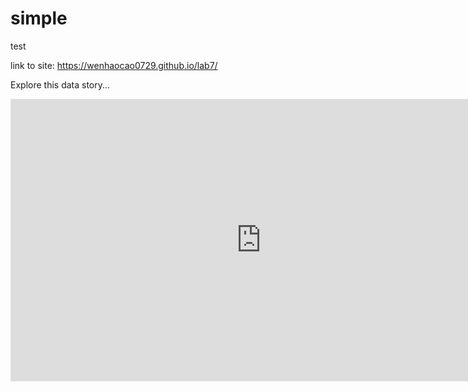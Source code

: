 # simple
test

link to site: https://wenhaocao0729.github.io/lab7/

Explore this data story...
<iframe style="border: 1px solid rgba(0, 0, 0, 0.1);" width="800" height="450" src="https://www.figma.com/embed?embed_host=share&url=https%3A%2F%2Fwww.figma.com%2Ffile%2F5oIdurKU3NaKUemrhJ0KvA%2FNew-Prototype%3Fnode-id%3D0%253A1%26t%3DJdo04tFrWyPnZKcL-1" allowfullscreen></iframe>
